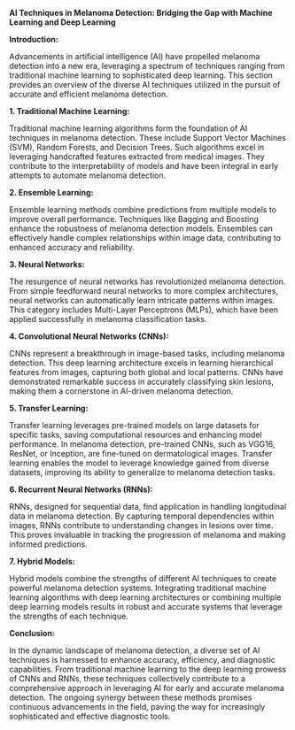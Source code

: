 **AI Techniques in Melanoma Detection: Bridging the Gap with Machine Learning and Deep Learning**

**Introduction:**

Advancements in artificial intelligence (AI) have propelled melanoma detection into a new era, leveraging a spectrum of techniques ranging from traditional machine learning to sophisticated deep learning. This section provides an overview of the diverse AI techniques utilized in the pursuit of accurate and efficient melanoma detection.

**1. Traditional Machine Learning:**

Traditional machine learning algorithms form the foundation of AI techniques in melanoma detection. These include Support Vector Machines (SVM), Random Forests, and Decision Trees. Such algorithms excel in leveraging handcrafted features extracted from medical images. They contribute to the interpretability of models and have been integral in early attempts to automate melanoma detection.

**2. Ensemble Learning:**

Ensemble learning methods combine predictions from multiple models to improve overall performance. Techniques like Bagging and Boosting enhance the robustness of melanoma detection models. Ensembles can effectively handle complex relationships within image data, contributing to enhanced accuracy and reliability.

**3. Neural Networks:**

The resurgence of neural networks has revolutionized melanoma detection. From simple feedforward neural networks to more complex architectures, neural networks can automatically learn intricate patterns within images. This category includes Multi-Layer Perceptrons (MLPs), which have been applied successfully in melanoma classification tasks.

**4. Convolutional Neural Networks (CNNs):**

CNNs represent a breakthrough in image-based tasks, including melanoma detection. This deep learning architecture excels in learning hierarchical features from images, capturing both global and local patterns. CNNs have demonstrated remarkable success in accurately classifying skin lesions, making them a cornerstone in AI-driven melanoma detection.

**5. Transfer Learning:**

Transfer learning leverages pre-trained models on large datasets for specific tasks, saving computational resources and enhancing model performance. In melanoma detection, pre-trained CNNs, such as VGG16, ResNet, or Inception, are fine-tuned on dermatological images. Transfer learning enables the model to leverage knowledge gained from diverse datasets, improving its ability to generalize to melanoma detection tasks.

**6. Recurrent Neural Networks (RNNs):**

RNNs, designed for sequential data, find application in handling longitudinal data in melanoma detection. By capturing temporal dependencies within images, RNNs contribute to understanding changes in lesions over time. This proves invaluable in tracking the progression of melanoma and making informed predictions.

**7. Hybrid Models:**

Hybrid models combine the strengths of different AI techniques to create powerful melanoma detection systems. Integrating traditional machine learning algorithms with deep learning architectures or combining multiple deep learning models results in robust and accurate systems that leverage the strengths of each technique.

**Conclusion:**

In the dynamic landscape of melanoma detection, a diverse set of AI techniques is harnessed to enhance accuracy, efficiency, and diagnostic capabilities. From traditional machine learning to the deep learning prowess of CNNs and RNNs, these techniques collectively contribute to a comprehensive approach in leveraging AI for early and accurate melanoma detection. The ongoing synergy between these methods promises continuous advancements in the field, paving the way for increasingly sophisticated and effective diagnostic tools.